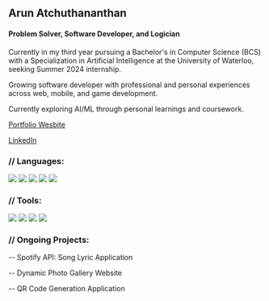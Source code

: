 ## Arun Atchuthananthan
#### Problem Solver, Software Developer, and Logician

Currently in my third year pursuing a Bachelor's in Computer Science (BCS) with a Specialization in Artificial Intelligence at the University of Waterloo, seeking Summer 2024 internship.

Growing software developer with professional and personal experiences across web, mobile, and game development.

Currently exploring AI/ML through personal learnings and coursework.

[Portfolio Wesbite](https://aruna6.github.io/arun-a/)

[LinkedIn](https://www.linkedin.com/in/arun-atchu/)

### // Languages:
<img src="https://img.shields.io/badge/Java-ED8B00?style=for-the-badge&logo=java&logoColor=white">  <img src="https://img.shields.io/badge/Python-3776AB?style=for-the-badge&logo=python&logoColor=white"> <img src="https://img.shields.io/badge/HTML5-E34F26?style=for-the-badge&logo=html5&logoColor=white"> <img src="https://img.shields.io/badge/CSS3-1572B6?style=for-the-badge&logo=css3&logoColor=white"> <img src="https://img.shields.io/badge/JavaScript-323330?style=for-the-badge&logo=javascript&logoColor=F7DF1E">

### // Tools:

<img src = "https://img.shields.io/badge/Visual_Studio_Code-0078D4?style=for-the-badge&logo=visual%20studio%20code&logoColor=white">  <img src = "https://img.shields.io/badge/Git-F05032?style=for-the-badge&logo=git&logoColor=white"> <img src = "https://img.shields.io/badge/firebase-ffca28?style=for-the-badge&logo=firebase&logoColor=white"> <img src = "https://img.shields.io/badge/arduino-1DCB6A?style=for-the-badge&logo=arduino&logoColor=white">

### // Ongoing Projects:

 -- Spotify API: Song Lyric Application

 -- Dynamic Photo Gallery Website
 
 -- QR Code Generation Application
